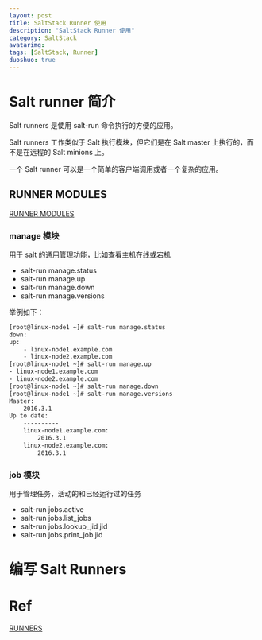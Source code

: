 ```yaml
---
layout: post
title: SaltStack Runner 使用
description: "SaltStack Runner 使用"
category: SaltStack
avatarimg:
tags: [SaltStack, Runner]
duoshuo: true
---
```


# Salt runner 简介

Salt runners 是使用 salt-run 命令执行的方便的应用。

Salt runners 工作类似于 Salt 执行模块，但它们是在 Salt master 上执行的，而不是在远程的 Salt minions 上。

一个 Salt runner 可以是一个简单的客户端调用或者一个复杂的应用。

## RUNNER MODULES 

[RUNNER MODULES](https://docs.saltstack.com/en/latest/ref/runners/all/index.html#all-salt-runners)  

### manage 模块 

用于 salt 的通用管理功能，比如查看主机在线或宕机

* salt-run manage.status
* salt-run manage.up
* salt-run manage.down
* salt-run manage.versions

举例如下：

```bash
[root@linux-node1 ~]# salt-run manage.status
down:
up:
    - linux-node1.example.com
    - linux-node2.example.com
[root@linux-node1 ~]# salt-run manage.up
- linux-node1.example.com
- linux-node2.example.com
[root@linux-node1 ~]# salt-run manage.down
[root@linux-node1 ~]# salt-run manage.versions
Master:
    2016.3.1
Up to date:
    ----------
    linux-node1.example.com:
        2016.3.1
    linux-node2.example.com:
        2016.3.1

```    

### job 模块

用于管理任务，活动的和已经运行过的任务

* salt-run jobs.active
* salt-run jobs.list_jobs
* salt-run jobs.lookup_jid jid
* salt-run jobs.print_job jid


# 编写 Salt Runners

# Ref
[RUNNERS](https://docs.saltstack.com/en/latest/ref/runners/)  

